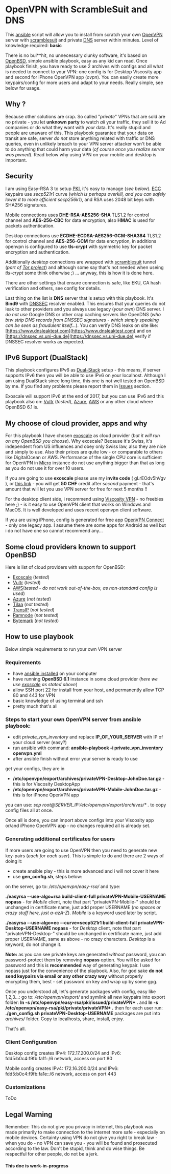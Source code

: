 # OpenVPN with ScrambleSuit and DNS
This [ansible](http://docs.ansible.com/ansible/latest/intro_installation.html) script will allow you to install from scratch your own [OpenVPN](https://openvpn.net/index.php/open-source.html) server with [scramblesuit](https://www.cs.kau.se/philwint/scramblesuit/) and private [DNS](https://www.isc.org/downloads/bind/) server within minutes. Level of knowledge required: **basic**

There is no bul**hit, no unnecessary clunky software, it's based on [OpenBSD](http://www.openbsd.org), simple ansible playbook, easy as any kid can read. 
Once playbook finish, you have ready to use 2 archives with configs and all what is needed to connect to your VPN: one config is for Desktop Viscosity app and second for iPhone OpenVPN app (_ovpn_). You can easily create more keypairs/config for more users and adapt to your needs. Really simple, see below for usage.

## Why ?
Because other solutions are crap. So called "_private_" VPNs that are sold are no private - you let **unknown party** to watch _all_ your traffic, they sell it to Ad companies or do what they want with _your_ data. It's really stupid and people are unaware of this.
This playbook guarantee that your data on transit are safe, server _do not_ store anything related with traffic or DNS queries, even in unlikely breach to your VPN server attacker won't be able to do anything that could harm your data (_of course once you realize server was pwned_). Read below why using VPN on your mobile and desktop is important.

## Security

I am using Easy-RSA 3 to setup [PKI](https://en.wikipedia.org/wiki/Public_key_infrastructure), it's easy to manage (*see below*). [ECC](https://en.wikipedia.org/wiki/Elliptic_curve_cryptography) keypairs use *secp521r1* curve (*which is perhaps overkill, and you can safely lower it to more efficient secp256k1*), and RSA uses 2048 bit keys with SHA256 signatures. 

Mobile connections uses **DHE-RSA-AES256-SHA** TLS1.2 for control channel and **AES-256-CBC** for data encryption, also **HMAC** is used for packets authentication.

Desktop connections use **ECDHE-ECDSA-AES256-GCM-SHA384** TLS1.2 for control channel and **AES-256-GCM** for data encryption, in additions openvpn is configured to use **tls-crypt** with symmetric key for packet encryption and authentication.

Additionally *desktop* connections are wrapped with [scramblesuit](https://www.cs.kau.se/philwint/scramblesuit/) tunnel (*part of [Tor project](https://www.torproject.org)*) and although some say that's not needed when useing *tls-crypt* some think otherwise ;) ... anyway, this is how it is done here.

There are other settings that ensure connection is safe, like EKU, CA hash verification and others, see config for details. 

Last thing on the list is **DNS** server that is setup with this playbook. It's **Bind9** with [DNSSEC](https://en.wikipedia.org/wiki/Domain_Name_System_Security_Extensions) resolver enabled. This ensures that your queries do not leak to other providers and you always use legacy (*your own*) DNS server. I *do not use* Google DNS or other crap caching servers like OpenDNS (*who btw strip DNS records from DNSSEC signatures - which simply speaking can be seen as fraudulent itself...*). You can verify DNS leaks on site like: [https://www.dnsleaktest.com](https://www.dnsleaktest.com) and on [https://dnssec.vs.uni-due.de](https://dnssec.vs.uni-due.de) verify if DNSSEC resolver works as expected.

## IPv6 Support (DualStack)

This playbook configures IPv6 as [Dual-Stack](https://en.wikipedia.org/wiki/IPv6#Transition_mechanisms) setup - this means, if server supports IPv6 then you will be able to use IPv6 on your localhost. Although I am using DualStack since long time, this one is not well tested on OpenBSD by me. If you find any problems please report them in [Issues](https://github.com/kolargol/openvpn/issues) section.

Exoscale will support IPv6 at the end of 2017, but you can use IPv6 and this playbook also on: [Vultr](https://www.vultr.com) (*tested*), [Azure](https://azure.microsoft.com/en-us/), [AWS](https://aws.amazon.com) or any other cloud where OpenBSD 6.1 is.

## My choose of cloud provider, apps and why

For this playbook I have chosen [exoscale](https://www.exoscale.ch) as cloud provider (*but it will run on any OpenBSD you choose*). 
Why exoscale? Because it's Swiss, it's independent from US influences and obey only Swiss law, also they are nice and simply to use. Also their prices are quite low - or comparable to others like DigitalOcean or AWS. Performance of the single CPU core is sufficient for OpenVPN in [Micro](https://portal.exoscale.ch/register?r=gLrEOdv5hVgv) instance do not use anything bigger than that as long as you do not use it for over 10 users.

If you are going to use **exoscale** please use my **invite code** ( gLrEOdv5hVgv ), or [this link](https://portal.exoscale.ch/register?r=gLrEOdv5hVgv) - you will get **50 CHF** credit after *second* payment - that's amount that will let you use VPN server for free for next 5 months !!


For the desktop client side, i recommend using [Viscosity VPN](https://www.sparklabs.com/viscosity/) - no freebies here ;) - is it easy to use OpenVPN client that works on Windows and MacOS. It is well developed and uses recent openvpn client software.

If you are using iPhone, config is generated for free app [OpenVPN Connect](https://itunes.apple.com/pl/app/openvpn-connect/id590379981?l=pl&mt=8) - only one legacy app. I assume there are some apps for Android as well but i do not have one so cannot recommend any...

## Some cloud providers known to support OpenBSD

Here is list of cloud providers with support for OpenBSD:

* [Exoscale](https://portal.exoscale.ch/register?r=gLrEOdv5hVgv) (*tested*)
* [Vultr](https://www.vultr.com) (*tested*)
* [AWS](https://aws.amazon.com)(*tested - do not work out-of-the-box, as non-standard config is used*)
* [Azure](https://azure.microsoft.com/en-us/) (*not tested*)
* [Tilaa](https://www.tilaa.com/en/vps-software) (*not tested*)
* [TransIP](https://www.transip.eu/vps/openbsd/) (*not tested*)
* [Ramnode](https://clientarea.ramnode.com/knowledgebase.php?action=displayarticle&id=48) (*not tested*)
* [Bytemark](https://www.bytemark.co.uk/cloud-hosting/) (*not tested*)


## How to use playbook

Below simple requirements to run your own VPN server

### Requirements
* have [ansible installed](http://docs.ansible.com/ansible/latest/intro_installation.html) on your computer
* have running **OpenBSD 6.1** instance in some cloud provider (*here we use [exoscale](https://portal.exoscale.ch/register?r=gLrEOdv5hVgv) as stated above*)
* allow SSH port 22 for install from your host, and permanently allow TCP 80 and 443 for VPN
* basic knowledge of using terminal and ssh
* pretty much that's all

### Steps to start your own OpenVPN server from ansible playbook:
* edit *private_vpn_inventory* and replace **IP_OF_YOUR_SERVER** with IP of your cloud server (easy?)
* run ansible with command: **ansible-playbook -i private_vpn_inventory openvpn.yml**
* after ansible finish without error your server is ready to use

get your configs, they are in
* **/etc/openvpn/export/archives/privateVPN-Desktop-JohnDoe.tar.gz** - this is for Viscosity DesktopApp
* **/etc/openvpn/export/archives/privateVPN-Mobile-JohnDoe.tar.gz** - this is for iPhone OpenVPN app

you can use: *scp root@SERVER_IP:/etc/openvpn/export/archives/\* .* to copy config files all at once.

Once all is done, you can import above configs into your Viscosity app or/and iPhone OpenVPN app - no changes required all is already set. 

### Generating additional certificates for users

If more users are going to use OpenVPN then you need to generate new key-pairs (*each for each user*). This is simple to do and there are 2 ways of doing it:

* create ansible play - this is more advanced and i will not cover it here
* use **gen_config.sh**, steps below:

on the server, go to: */etc/openvpn/easy-rsa/* and type:

**./easyrsa --use-algo=rsa build-client-full privateVPN-Mobile-USERNAME nopass** - for *Mobile* client, note that part "privateVPN-Mobile-" should be unchanged in certificate name, just add proper USERNAME (*no spaces or crazy stuff here, just a-azA-Z*). *Mobile* is a keyword used later by script.

**./easyrsa --use-algo=ec --curve=secp521r1 build-client-full privateVPN-Desktop-USERNAME nopass** - for *Desktop* client, note that part "privateVPN-Desktop-" should be unchanged in certificate name, just add proper USERNAME, same as above - no crazy characters. *Desktop* is a keyword, do not change it.

**Note:** as you can see private keys are generated *without* password, you can password-protect them by removing **nopass** option. You will be asked for password and this is **recommended** way of generating keypair. I use nopass just for the convenience of the playbook. Also, for god sake **do not send keypairs via email or any other crazy way** without properly encrypting them, best - set password on key and wrap up by some gpg.

Once you understood all, let's generate packages with config, easy like 1,2,3...: go to: */etc/openvpn/export/* and symlink all new keypairs into export folder: **ln -s /etc/openvpn/easy-rsa/pki/issued/privateVPN\* .** and **ln -s /etc/openvpn/easy-rsa/pki/private/privateVPN\* .** then for each user run: **./gen_config.sh privateVPN-Desktop-USERNAME** packages are put into *archives/* folder. Copy to localhosts, share, install, enjoy.

That's all. 


### Client Configuration

Desktop config creates IPv4: 172.17.200.0/24 and IPv6: fdd5:b0c4:f9fb:fa1f::/6 network, access on port 80

Mobile config creates IPv4: 172.16.200.0/24 and IPv6: fdd5:b0c4:f9fb:fa1e::/6 network, access on port 443


### Customizations

ToDo

## Legal Warning

Remember: This do not give you privacy in internet, this playbook was made primarily to make connection to the internet more safe - especially on mobile devices. Certainty using VPN do not give you right to break law - when you do - no VPN can save you - you will be found and prosecuted according to the law. Don't be stupid, think and do wise things. Be respectful for other people, do not be a jerk.

#### This doc is work-in-progress
